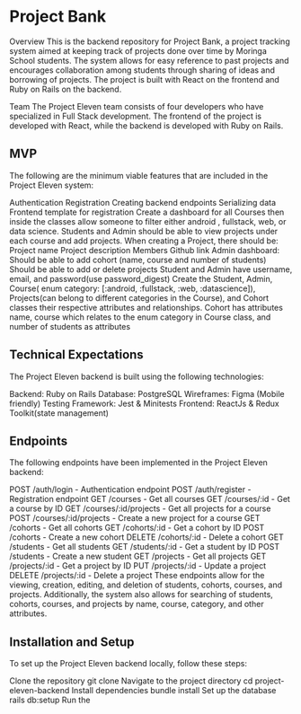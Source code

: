 
# Project Bank
Overview
This is the backend repository for Project Bank, a project tracking system aimed at keeping track of projects done over time by Moringa School students. The system allows for easy reference to past projects and encourages collaboration among students through sharing of ideas and borrowing of projects. The project is built with React on the frontend and Ruby on Rails on the backend.

Team
The Project Eleven team consists of four developers who have specialized in Full Stack development. The frontend of the project is developed with React, while the backend is developed with Ruby on Rails.

## MVP
The following are the minimum viable features that are included in the Project Eleven system:

Authentication
Registration
Creating backend endpoints
Serializing data
Frontend template for registration
Create a dashboard for all Courses then inside the classes allow someone to filter either android , fullstack, web, or data science.
Students and Admin should be able to view projects under each course and add projects.
When creating a Project, there should be:
Project name
Project description
Members
Github link
Admin dashboard:
Should be able to add cohort (name, course and number of students)
Should be able to add or delete projects
Student and Admin have username, email, and password(use password_digest)
Create the Student, Admin, Course( enum category: [:android, :fullstack, :web, :datascience]), Projects(can belong to different categories in the Course), and Cohort classes their respective attributes and relationships.
Cohort has attributes name, course which relates to the enum category in Course class, and number of students as attributes

## Technical Expectations
The Project Eleven backend is built using the following technologies:

Backend: Ruby on Rails
Database: PostgreSQL
Wireframes: Figma (Mobile friendly)
Testing Framework: Jest & Minitests
Frontend: ReactJs & Redux Toolkit(state management)

## Endpoints
The following endpoints have been implemented in the Project Eleven backend:

POST /auth/login - Authentication endpoint
POST /auth/register - Registration endpoint
GET /courses - Get all courses
GET /courses/:id - Get a course by ID
GET /courses/:id/projects - Get all projects for a course
POST /courses/:id/projects - Create a new project for a course
GET /cohorts - Get all cohorts
GET /cohorts/:id - Get a cohort by ID
POST /cohorts - Create a new cohort
DELETE /cohorts/:id - Delete a cohort
GET /students - Get all students
GET /students/:id - Get a student by ID
POST /students - Create a new student
GET /projects - Get all projects
GET /projects/:id - Get a project by ID
PUT /projects/:id - Update a project
DELETE /projects/:id - Delete a project
These endpoints allow for the viewing, creation, editing, and deletion of students, cohorts, courses, and projects. Additionally, the system also allows for searching of students, cohorts, courses, and projects by name, course, category, and other attributes.

## Installation and Setup
To set up the Project Eleven backend locally, follow these steps:

Clone the repository git clone 
Navigate to the project directory cd project-eleven-backend
Install dependencies bundle install
Set up the database rails db:setup
Run the
